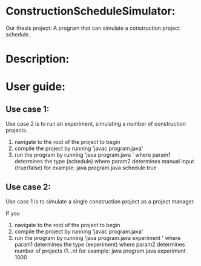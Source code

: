 # ConstructionScheduleSimulator:
Our thesis project: A program that can simulate a construction project schedule.

# Description:

# User guide:

## Use case 1:
Use case 2 is to run an experiment, simulating a number of construction projects.

  1) navigate to the root of the project to begin
  2) compile the project by running 'javac program.java'
  3) run the program by running 'java program.java <param1> <param2>'
      where param1 determines the type (schedule)
      where param2 determines manual input (true/false)
      for example: java program.java schedule true

## Use case 2:
Use case 1 is to simulate a single construction project as a project manager.

If you 

  1) navigate to the root of the project to begin
  2) compile the project by running 'javac program.java'
  3) run the program by running 'java program.java experiment <param1> <param2>'
      where param1 determines the type (experiment)
      where param2 determines number of projects (1...n)
      for example: java program.java experiment 1000

